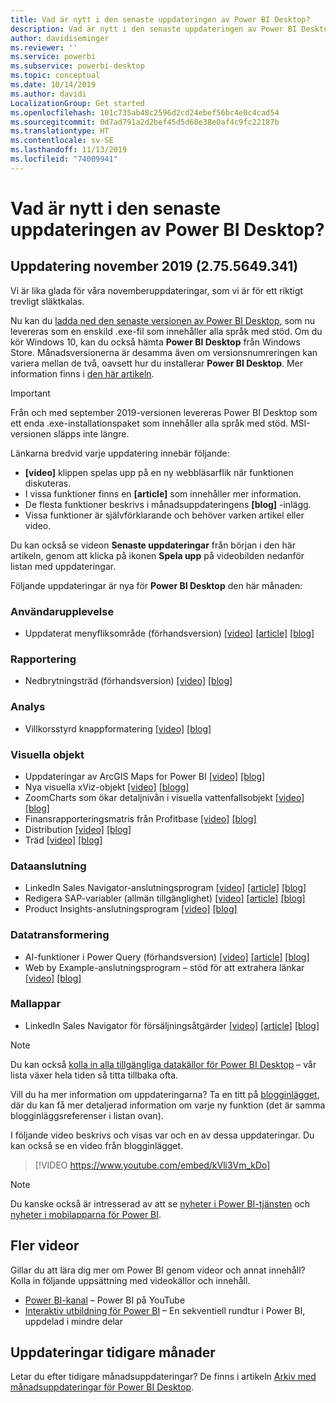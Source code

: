 ```yaml
---
title: Vad är nytt i den senaste uppdateringen av Power BI Desktop?
description: Vad är nytt i den senaste uppdateringen av Power BI Desktop?
author: davidiseminger
ms.reviewer: ''
ms.service: powerbi
ms.subservice: powerbi-desktop
ms.topic: conceptual
ms.date: 10/14/2019
ms.author: davidi
LocalizationGroup: Get started
ms.openlocfilehash: 101c735ab48c2596d2cd24ebef56bc4e0c4cad54
ms.sourcegitcommit: 0d7ad791a2d2bef45d5d60e38e0af4c9fc22187b
ms.translationtype: HT
ms.contentlocale: sv-SE
ms.lasthandoff: 11/13/2019
ms.locfileid: "74009941"
---
```

# <a name="whats-new-in-the-latest-power-bi-desktop-update"></a>Vad är nytt i den senaste uppdateringen av Power BI Desktop? 


## <a name="november-2019-update-2755649341"></a>Uppdatering november 2019 (2.75.5649.341)

Vi är lika glada för våra novemberuppdateringar, som vi är för ett riktigt trevligt släktkalas. 

Nu kan du [ladda ned den senaste versionen av Power BI Desktop](https://powerbi.microsoft.com/desktop), som nu levereras som en enskild .exe-fil som innehåller alla språk med stöd. Om du kör Windows 10, kan du också hämta **Power BI Desktop** från Windows Store. Månadsversionerna är desamma även om versionsnumreringen kan variera mellan de två, oavsett hur du installerar **Power BI Desktop**. Mer information finns i [den här artikeln](desktop-get-the-desktop.md). 

> [!IMPORTANT]
> Från och med september 2019-versionen levereras Power BI Desktop som ett enda .exe-installationspaket som innehåller alla språk med stöd. MSI-versionen släpps inte längre.


Länkarna bredvid varje uppdatering innebär följande:

* **[video]** klippen spelas upp på en ny webbläsarflik när funktionen diskuteras.
* I vissa funktioner finns en **[article]** som innehåller mer information.
* De flesta funktioner beskrivs i månadsuppdateringens **[blog]** -inlägg.
* Vissa funktioner är självförklarande och behöver varken artikel eller video.

Du kan också se videon **Senaste uppdateringar** från början i den här artikeln, genom att klicka på ikonen **Spela upp** på videobilden nedanför listan med uppdateringar.

Följande uppdateringar är nya för **Power BI Desktop** den här månaden:

### <a name="user-experience"></a>Användarupplevelse
* Uppdaterat menyfliksområde (förhandsversion) [[video]](https://youtu.be/kVli3Vm_kDo?t=13)  [[article]](desktop-ribbon.md)  [[blog]](https://powerbi.microsoft.com/blog/power-bi-desktop-november-2019-feature-summary/#ribbon) 


### <a name="reporting"></a>Rapportering
* Nedbrytningsträd (förhandsversion) [[video]](https://youtu.be/kVli3Vm_kDo?t=464)  [[blog]](https://powerbi.microsoft.com/blog/power-bi-desktop-november-2019-feature-summary/#decompTree) 


### <a name="analytics"></a>Analys
* Villkorsstyrd knappformatering [[video]](https://youtu.be/kVli3Vm_kDo?t=834)  [[blog]](https://powerbi.microsoft.com/blog/power-bi-desktop-november-2019-feature-summary/#button) 


### <a name="visuals"></a>Visuella objekt
* Uppdateringar av ArcGIS Maps for Power BI [[video]](https://youtu.be/kVli3Vm_kDo?t=1024)  [[blog]](https://powerbi.microsoft.com/blog/power-bi-desktop-november-2019-feature-summary/#arcGIS) 
* Nya visuella xViz-objekt [[video]](https://youtu.be/kVli3Vm_kDo?t=1071)  [[blogg]](https://powerbi.microsoft.com/blog/power-bi-desktop-november-2019-feature-summary/#xViz) 
* ZoomCharts som ökar detaljnivån i visuella vattenfallsobjekt [[video]](https://youtu.be/kVli3Vm_kDo?t=1405)  [[blog]](https://powerbi.microsoft.com/blog/power-bi-desktop-november-2019-feature-summary/#zoomCharts) 
* Finansrapporteringsmatris från Profitbase [[video]](https://youtu.be/kVli3Vm_kDo?t=1575)  [[blog]](https://powerbi.microsoft.com/blog/power-bi-desktop-november-2019-feature-summary/#financialReporting) 
* Distribution [[video]](https://youtu.be/kVli3Vm_kDo?t=1661)  [[blog]](https://powerbi.microsoft.com/blog/power-bi-desktop-november-2019-feature-summary/#distribution) 
* Träd [[video]](https://youtu.be/kVli3Vm_kDo?t=1733)  [[blog]](https://powerbi.microsoft.com/blog/power-bi-desktop-november-2019-feature-summary/#tree) 



### <a name="data-connectivity"></a>Dataanslutning
* LinkedIn Sales Navigator-anslutningsprogram [[video]](https://youtu.be/kVli3Vm_kDo?t=1808)  [[article]](desktop-connect-linkedin-sales-navigator.md)  [[blog]](https://powerbi.microsoft.com/blog/power-bi-desktop-november-2019-feature-summary/#linkedInSalesNavigator) 
* Redigera SAP-variabler (allmän tillgänglighet)  [[video]](https://youtu.be/kVli3Vm_kDo?t=1839)  [[article]](service-edit-sap-variables.md)  [[blog]](https://powerbi.microsoft.com/blog/power-bi-desktop-november-2019-feature-summary/#sapVariables) 
* Product Insights-anslutningsprogram [[video]](https://youtu.be/A8A9baUQsXQ?t=830)  [[blog]](https://powerbi.microsoft.com/blog/power-bi-desktop-november-2019-feature-summary/#productInsights) 


### <a name="data-transformation"></a>Datatransformering
* AI-funktioner i Power Query (förhandsversion) [[video]](https://youtu.be/kVli3Vm_kDo?t=1976)  [[article]](desktop-ai-insights.md)  [[blog]](https://powerbi.microsoft.com/blog/power-bi-desktop-november-2019-feature-summary/#aiFunctions) 
* Web by Example-anslutningsprogram – stöd för att extrahera länkar [[video]](https://youtu.be/kVli3Vm_kDo?t=1861)  [[blog]](https://powerbi.microsoft.com/blog/power-bi-desktop-november-2019-feature-summary/#webConnector) 


### <a name="template-apps"></a>Mallappar
* LinkedIn Sales Navigator för försäljningsåtgärder  [[video]](https://youtu.be/kVli3Vm_kDo?t=2039)  [[article]](desktop-connect-linkedin-sales-navigator.md#using-the-linkedin-sales-navigator-template-app)  [[blog]](https://powerbi.microsoft.com/blog/power-bi-desktop-november-2019-feature-summary/#linkedInTemplateApp) 



> [!NOTE]
> Du kan också [kolla in alla tillgängliga datakällor för Power BI Desktop](desktop-data-sources.md) – vår lista växer hela tiden så titta tillbaka ofta.

Vill du ha mer information om uppdateringarna? Ta en titt på [blogginlägget](https://powerbi.microsoft.com/blog/power-bi-desktop-november-2019-feature-summary/), där du kan få mer detaljerad information om varje ny funktion (det är samma blogginläggsreferenser i listan ovan).


I följande video beskrivs och visas var och en av dessa uppdateringar. Du kan också se en video från blogginlägget.

> [!VIDEO https://www.youtube.com/embed/kVli3Vm_kDo]

> [!NOTE]
> Du kanske också är intresserad av att se [nyheter i Power BI-tjänsten](service-whats-new.md) och [nyheter i mobilapparna för Power BI](consumer/mobile/mobile-whats-new-in-the-mobile-apps.md).

## <a name="more-videos"></a>Fler videor

Gillar du att lära dig mer om Power BI genom videor och annat innehåll? Kolla in följande uppsättning med videokällor och innehåll.

-   [Power BI-kanal](https://www.youtube.com/user/mspowerbi) – Power BI på YouTube
-   [Interaktiv utbildning för Power BI](https://powerbi.microsoft.com/guided-learning/) – En sekventiell rundtur i Power BI, uppdelad i mindre delar

## <a name="previous-months-updates"></a>Uppdateringar tidigare månader

Letar du efter tidigare månadsuppdateringar? De finns i artikeln [Arkiv med månadsuppdateringar för Power BI Desktop](desktop-latest-update-archive.md).
